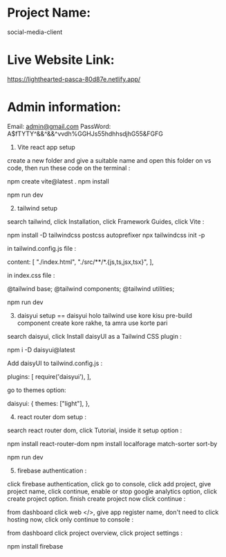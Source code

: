 # Project Name:
social-media-client

# Live Website Link:
https://lighthearted-pasca-80d87e.netlify.app/

# Admin information:
Email: admin@gmail.com
PassWord: A$fTYTY^&&^&&^vvdh%GGHJs55hdhhsdjhG55&FGFG

1. Vite react app setup

create a new folder and give a suitable name and open this folder on vs code, then run these code on the terminal :

npm create vite@latest .
npm install

npm run dev

2. tailwind setup

search tailwind, click Installation, click Framework Guides, click Vite :

npm install -D tailwindcss postcss autoprefixer
npx tailwindcss init -p


in tailwind.config.js file :

  content: [
    "./index.html",
    "./src/**/*.{js,ts,jsx,tsx}",
  ],

in index.css file :

@tailwind base;
@tailwind components;
@tailwind utilities;


npm run dev

3. daisyui setup 
== daisyui holo tailwind use kore kisu pre-build component create kore rakhe, ta amra use korte pari

search daisyui, click Install daisyUI as a Tailwind CSS plugin :

npm i -D daisyui@latest


Add daisyUI to tailwind.config.js :

  plugins: [
    require('daisyui'),
  ],

go to themes option:

daisyui: {
    themes: ["light"],
  },

4. react router dom setup :

search react router dom, click Tutorial, inside it setup option :

npm install react-router-dom
npm install localforage match-sorter sort-by

npm run dev

5. firebase authentication :

click firebase authentication, click go to console, click add project, give project name, click continue,
enable or stop google analytics option, click create project option. finish create project now click continue :

from dashboard click web </>, give app register name, don't need to click hosting now, click only continue to console :

from dashboard click project overview, click project settings :

npm install firebase

